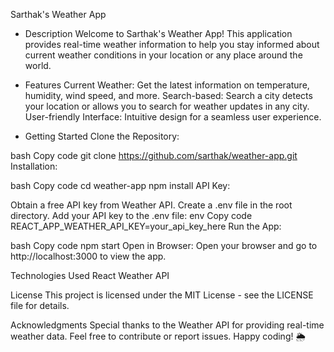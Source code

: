 Sarthak's Weather App

- Description
  Welcome to Sarthak's Weather App! This application provides real-time weather information to help you stay informed about current weather conditions in your location or any place around the world.

- Features
  Current Weather: Get the latest information on temperature, humidity, wind speed, and more.
  Search-based: Search a city detects your location or allows you to search for weather updates in any city.
  User-friendly Interface: Intuitive design for a seamless user experience.

- Getting Started
  Clone the Repository:

bash
Copy code
git clone https://github.com/sarthak/weather-app.git
Installation:

bash
Copy code
cd weather-app
npm install
API Key:

Obtain a free API key from Weather API.
Create a .env file in the root directory.
Add your API key to the .env file:
env
Copy code
REACT_APP_WEATHER_API_KEY=your_api_key_here
Run the App:

bash
Copy code
npm start
Open in Browser:
Open your browser and go to http://localhost:3000 to view the app.

Technologies Used
React
Weather API

License
This project is licensed under the MIT License - see the LICENSE file for details.

Acknowledgments
Special thanks to the Weather API for providing real-time weather data.
Feel free to contribute or report issues. Happy coding! 🌦️
